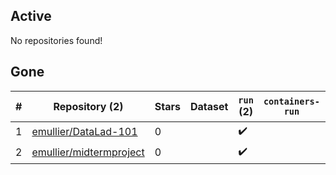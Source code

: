 ## Active
No repositories found!

## Gone
| # | Repository (2) | Stars | Dataset | `run` (2) | `containers-run` | Last Modified |
| --- | --- | --- | --- | --- | --- | --- |
| 1 | [emullier/DataLad-101](https://github.com/emullier/DataLad-101) | 0 |  | :heavy_check_mark: |  | — |
| 2 | [emullier/midtermproject](https://github.com/emullier/midtermproject) | 0 |  | :heavy_check_mark: |  | — |
